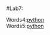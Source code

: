 #Lab7:  

Words4:[python](/files/Lab7/words4unordered.py)       
Words5:[python](/files/Lab7/words5.py)     
   
